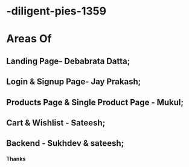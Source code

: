 ﻿# -diligent-pies-1359

# Areas Of

## Landing Page- Debabrata Datta;

## Login & Signup Page- Jay Prakash;

## Products Page & Single Product Page - Mukul;

## Cart & Wishlist - Sateesh;

## Backend - Sukhdev & sateesh;

#### Thanks
